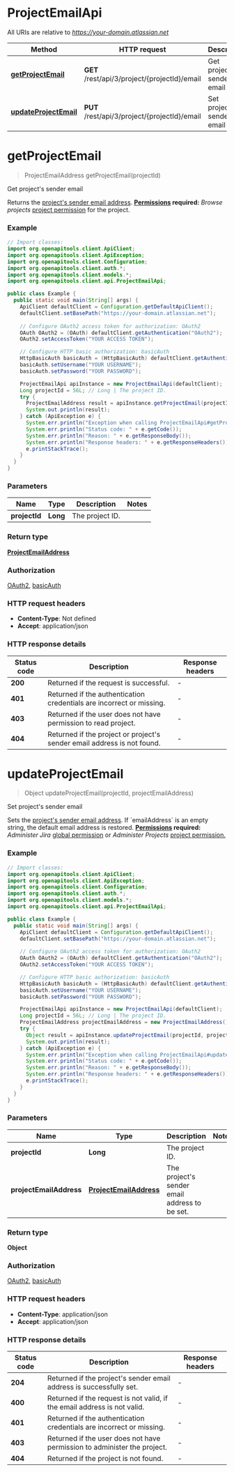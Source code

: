 # ProjectEmailApi

All URIs are relative to *https://your-domain.atlassian.net*

| Method | HTTP request | Description |
|------------- | ------------- | -------------|
| [**getProjectEmail**](ProjectEmailApi.md#getProjectEmail) | **GET** /rest/api/3/project/{projectId}/email | Get project&#39;s sender email |
| [**updateProjectEmail**](ProjectEmailApi.md#updateProjectEmail) | **PUT** /rest/api/3/project/{projectId}/email | Set project&#39;s sender email |


<a id="getProjectEmail"></a>
# **getProjectEmail**
> ProjectEmailAddress getProjectEmail(projectId)

Get project&#39;s sender email

Returns the [project&#39;s sender email address](https://confluence.atlassian.com/x/dolKLg).  **[Permissions](#permissions) required:** *Browse projects* [project permission](https://confluence.atlassian.com/x/yodKLg) for the project.

### Example
```java
// Import classes:
import org.openapitools.client.ApiClient;
import org.openapitools.client.ApiException;
import org.openapitools.client.Configuration;
import org.openapitools.client.auth.*;
import org.openapitools.client.models.*;
import org.openapitools.client.api.ProjectEmailApi;

public class Example {
  public static void main(String[] args) {
    ApiClient defaultClient = Configuration.getDefaultApiClient();
    defaultClient.setBasePath("https://your-domain.atlassian.net");
    
    // Configure OAuth2 access token for authorization: OAuth2
    OAuth OAuth2 = (OAuth) defaultClient.getAuthentication("OAuth2");
    OAuth2.setAccessToken("YOUR ACCESS TOKEN");

    // Configure HTTP basic authorization: basicAuth
    HttpBasicAuth basicAuth = (HttpBasicAuth) defaultClient.getAuthentication("basicAuth");
    basicAuth.setUsername("YOUR USERNAME");
    basicAuth.setPassword("YOUR PASSWORD");

    ProjectEmailApi apiInstance = new ProjectEmailApi(defaultClient);
    Long projectId = 56L; // Long | The project ID.
    try {
      ProjectEmailAddress result = apiInstance.getProjectEmail(projectId);
      System.out.println(result);
    } catch (ApiException e) {
      System.err.println("Exception when calling ProjectEmailApi#getProjectEmail");
      System.err.println("Status code: " + e.getCode());
      System.err.println("Reason: " + e.getResponseBody());
      System.err.println("Response headers: " + e.getResponseHeaders());
      e.printStackTrace();
    }
  }
}
```

### Parameters

| Name | Type | Description  | Notes |
|------------- | ------------- | ------------- | -------------|
| **projectId** | **Long**| The project ID. | |

### Return type

[**ProjectEmailAddress**](ProjectEmailAddress.md)

### Authorization

[OAuth2](../README.md#OAuth2), [basicAuth](../README.md#basicAuth)

### HTTP request headers

 - **Content-Type**: Not defined
 - **Accept**: application/json

### HTTP response details
| Status code | Description | Response headers |
|-------------|-------------|------------------|
| **200** | Returned if the request is successful. |  -  |
| **401** | Returned if the authentication credentials are incorrect or missing. |  -  |
| **403** | Returned if the user does not have permission to read project. |  -  |
| **404** | Returned if the project or project&#39;s sender email address is not found. |  -  |

<a id="updateProjectEmail"></a>
# **updateProjectEmail**
> Object updateProjectEmail(projectId, projectEmailAddress)

Set project&#39;s sender email

Sets the [project&#39;s sender email address](https://confluence.atlassian.com/x/dolKLg).  If &#x60;emailAddress&#x60; is an empty string, the default email address is restored.  **[Permissions](#permissions) required:** *Administer Jira* [global permission](https://confluence.atlassian.com/x/x4dKLg) or *Administer Projects* [project permission.](https://confluence.atlassian.com/x/yodKLg)

### Example
```java
// Import classes:
import org.openapitools.client.ApiClient;
import org.openapitools.client.ApiException;
import org.openapitools.client.Configuration;
import org.openapitools.client.auth.*;
import org.openapitools.client.models.*;
import org.openapitools.client.api.ProjectEmailApi;

public class Example {
  public static void main(String[] args) {
    ApiClient defaultClient = Configuration.getDefaultApiClient();
    defaultClient.setBasePath("https://your-domain.atlassian.net");
    
    // Configure OAuth2 access token for authorization: OAuth2
    OAuth OAuth2 = (OAuth) defaultClient.getAuthentication("OAuth2");
    OAuth2.setAccessToken("YOUR ACCESS TOKEN");

    // Configure HTTP basic authorization: basicAuth
    HttpBasicAuth basicAuth = (HttpBasicAuth) defaultClient.getAuthentication("basicAuth");
    basicAuth.setUsername("YOUR USERNAME");
    basicAuth.setPassword("YOUR PASSWORD");

    ProjectEmailApi apiInstance = new ProjectEmailApi(defaultClient);
    Long projectId = 56L; // Long | The project ID.
    ProjectEmailAddress projectEmailAddress = new ProjectEmailAddress(); // ProjectEmailAddress | The project's sender email address to be set.
    try {
      Object result = apiInstance.updateProjectEmail(projectId, projectEmailAddress);
      System.out.println(result);
    } catch (ApiException e) {
      System.err.println("Exception when calling ProjectEmailApi#updateProjectEmail");
      System.err.println("Status code: " + e.getCode());
      System.err.println("Reason: " + e.getResponseBody());
      System.err.println("Response headers: " + e.getResponseHeaders());
      e.printStackTrace();
    }
  }
}
```

### Parameters

| Name | Type | Description  | Notes |
|------------- | ------------- | ------------- | -------------|
| **projectId** | **Long**| The project ID. | |
| **projectEmailAddress** | [**ProjectEmailAddress**](ProjectEmailAddress.md)| The project&#39;s sender email address to be set. | |

### Return type

**Object**

### Authorization

[OAuth2](../README.md#OAuth2), [basicAuth](../README.md#basicAuth)

### HTTP request headers

 - **Content-Type**: application/json
 - **Accept**: application/json

### HTTP response details
| Status code | Description | Response headers |
|-------------|-------------|------------------|
| **204** | Returned if the project&#39;s sender email address is successfully set. |  -  |
| **400** | Returned if the request is not valid, if the email address is not valid. |  -  |
| **401** | Returned if the authentication credentials are incorrect or missing. |  -  |
| **403** | Returned if the user does not have permission to administer the project. |  -  |
| **404** | Returned if the project is not found. |  -  |

